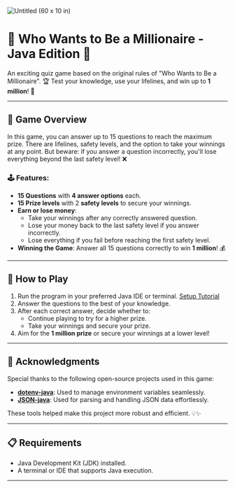 ![Untitled (60 x 10 in)](https://github.com/user-attachments/assets/7a48b72b-27fd-464d-bf2e-0730680da86e)

# 🎉 Who Wants to Be a Millionaire - Java Edition 🎉

An exciting quiz game based on the original rules of "Who Wants to Be a Millionaire". 🏆 Test your knowledge, use your lifelines, and win up to **1 million**! 💸

---

## 📜 Game Overview
In this game, you can answer up to 15 questions to reach the maximum prize. There are lifelines, safety levels, and the option to take your winnings at any point. But beware: if you answer a question incorrectly, you'll lose everything beyond the last safety level! ❌

### 🕹️ Features:
- **15 Questions** with **4 answer options** each.
- **15 Prize levels** with 2 **safety levels** to secure your winnings.
- **Earn or lose money**:
  - Take your winnings after any correctly answered question.
  - Lose your money back to the last safety level if you answer incorrectly.
  - Lose everything if you fail before reaching the first safety level.
- **Winning the Game**: Answer all 15 questions correctly to win **1 million**! 💰

---

## 🚀 How to Play
1. Run the program in your preferred Java IDE or terminal. [Setup Tutorial](https://github.com/MarcBlattmann/Who-Wants-to-Be-a-Millionaire/wiki/Setup)    
2. Answer the questions to the best of your knowledge.  
3. After each correct answer, decide whether to:
   - Continue playing to try for a higher prize.
   - Take your winnings and secure your prize.
4. Aim for the **1 million prize** or secure your winnings at a lower level!

---

## 🙏 Acknowledgments

Special thanks to the following open-source projects used in this game:
- [**dotenv-java**](https://github.com/cdimascio/dotenv-java): Used to manage environment variables seamlessly.
- [**JSON-java**](https://github.com/stleary/JSON-java): Used for parsing and handling JSON data effortlessly.

These tools helped make this project more robust and efficient. 💡✨

---

## 📋 Requirements
- Java Development Kit (JDK) installed.
- A terminal or IDE that supports Java execution.

---
